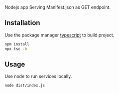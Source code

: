 Nodejs app Serving Manifest.json as GET endpoint.

## Installation

Use the package manager [typescript](https://www.typescriptlang.org) to build project.

```bash
npm install
npx tsc -b
```

## Usage

Use node to run services locally.

```bash
node dist/index.js
